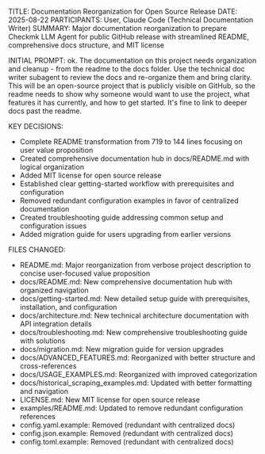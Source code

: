 TITLE: Documentation Reorganization for Open Source Release
DATE: 2025-08-22
PARTICIPANTS: User, Claude Code (Technical Documentation Writer)
SUMMARY: Major documentation reorganization to prepare Checkmk LLM Agent for public GitHub release with streamlined README, comprehensive docs structure, and MIT license

INITIAL PROMPT: ok. The documentation on this project needs organization and cleanup - from the readme to the docs folder. Use the technical doc writer subagent to review the docs and re-organize them and bring clarity. This will be an open-source project that is publicly visible on GitHub, so the readme needs to show why someone would want to use the project, what features it has currently, and how to get started. It's fine to link to deeper docs past the readme.

KEY DECISIONS:
- Complete README transformation from 719 to 144 lines focusing on user value proposition
- Created comprehensive documentation hub in docs/README.md with logical organization
- Added MIT license for open source release
- Established clear getting-started workflow with prerequisites and configuration
- Removed redundant configuration examples in favor of centralized documentation
- Created troubleshooting guide addressing common setup and configuration issues
- Added migration guide for users upgrading from earlier versions

FILES CHANGED:
- README.md: Major reorganization from verbose project description to concise user-focused value proposition
- docs/README.md: New comprehensive documentation hub with organized navigation
- docs/getting-started.md: New detailed setup guide with prerequisites, installation, and configuration
- docs/architecture.md: New technical architecture documentation with API integration details
- docs/troubleshooting.md: New comprehensive troubleshooting guide with solutions
- docs/migration.md: New migration guide for version upgrades
- docs/ADVANCED_FEATURES.md: Reorganized with better structure and cross-references
- docs/USAGE_EXAMPLES.md: Reorganized with improved categorization
- docs/historical_scraping_examples.md: Updated with better formatting and navigation
- LICENSE.md: New MIT license for open source release
- examples/README.md: Updated to remove redundant configuration references
- config.yaml.example: Removed (redundant with centralized docs)
- config.json.example: Removed (redundant with centralized docs)
- config.toml.example: Removed (redundant with centralized docs)